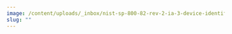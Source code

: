```yaml
---
image: /content/uploads/_inbox/nist-sp-800-82-rev-2-ia-3-device-identification-authentication.png
slug: ""
---
```

